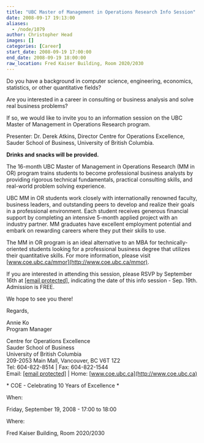 ```yaml
---
title: "UBC Master of Management in Operations Research Info Session"
date: 2008-09-17 19:13:00
aliases:
  - /node/1079
author: Christopher Head
images: []
categories: [Career]
start_date: 2008-09-19 17:00:00
end_date: 2008-09-19 18:00:00
raw_location: Fred Kaiser Building, Room 2020/2030
---
```


Do you have a background in computer science, engineering, economics, statistics, or other quantitative fields?

Are you interested in a career in consulting or business analysis and solve real business problems?

If so, we would like to invite you to an information session on the UBC Master of Management in Operations Research program.

Presenter: Dr. Derek Atkins, Director Centre for Operations Excellence, Sauder School of Business, University of British Columbia.

**Drinks and snacks will be provided.**

The 16-month UBC Master of Management in Operations Research (MM in OR) program trains students to become professional business analysts by providing rigorous technical fundamentals, practical consulting skills, and real-world problem solving experience.

UBC MM in OR students work closely with internationally renowned faculty, business leaders, and outstanding peers to develop and realize their goals in a professional environment. Each student receives generous financial support by completing an intensive 5-month applied project with an industry partner. MM graduates have excellent employment potential and embark on rewarding careers where they put their skills to use.

The MM in OR program is an ideal alternative to an MBA for technically-oriented students looking for a professional business degree that utilizes their quantitative skills. For more information, please visit [www.coe.ubc.ca/mmor](http://www.coe.ubc.ca/mmor).

If you are interested in attending this session, please RSVP by September 16th at [\[email protected\]](/cdn-cgi/l/email-protection#2a43444c456a49454f045f484904494b), indicating the date of this info session - Sep. 19th. Admission is FREE.

We hope to see you there!

Regards,

Annie Ko \
Program Manager

Centre for Operations Excellence \
Sauder School of Business \
University of British Columbia \
209-2053 Main Mall, Vancouver, BC V6T 1Z2 \
Tel: 604-822-8514 | Fax: 604-822-1544 \
Email: [\[email protected\]](/cdn-cgi/l/email-protection#54353a3a3d317a3f3b14373b317a2136377a3735) | Home: [www.coe.ubc.ca](http://www.coe.ubc.ca)

\* COE - Celebrating 10 Years of Excellence \*

When: 

Friday, September 19, 2008 - 17:00 to 18:00

Where: 

Fred Kaiser Building, Room 2020/2030
